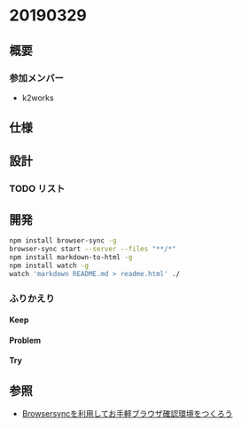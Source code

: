 # 20190329

## 概要

### 参加メンバー

- k2works

## 仕様

## 設計

### TODO リスト

## 開発

```bash
npm install browser-sync -g
browser-sync start --server --files "**/*"
npm install markdown-to-html -g
npm install watch -g
watch 'markdown README.md > readme.html' ./
```

### ふりかえり

#### Keep

#### Problem

#### Try

## 参照

- [Browsersyncを利用してお手軽ブラウザ確認環境をつくろう](https://tech.medpeer.co.jp/entry/2015/06/09/071758)